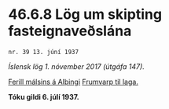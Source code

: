 # 46.6.8 Lög um skipting fasteignaveðslána

`nr. 39 13. júní 1937`

_Íslensk lög 1. nóvember 2017 (útgáfa 147)._

[Ferill málsins á Alþingi](https://www.althingi.is/thingstorf/thingmalalistar-eftir-thingum/ferill/?ltg=51&mnr=100)
[Frumvarp til laga.](https://www.althingi.is/altext/51/s/pdf/0135.pdf)

**Tóku gildi 6. júlí 1937.**

